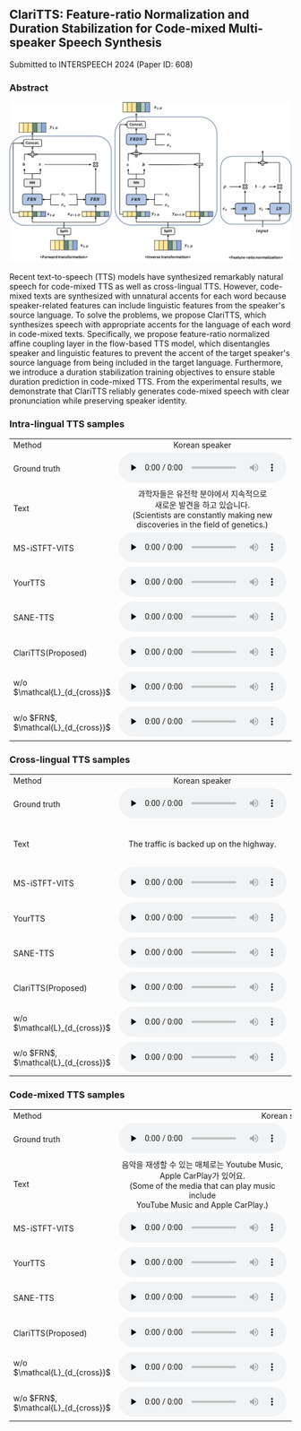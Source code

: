 <h2> ClariTTS: Feature-ratio Normalization and Duration Stabilization for Code-mixed Multi-speaker Speech Synthesis </h2>

Submitted to INTERSPEECH 2024 (Paper ID: 608)

<h3>Abstract</h3>
<img src="./assets/prop.png">

Recent text-to-speech (TTS) models have synthesized remarkably natural speech for code-mixed TTS as well as cross-lingual TTS. However, code-mixed texts are synthesized with unnatural accents for each word because speaker-related features can include linguistic features from the speaker's source language. To solve the problems, we propose ClariTTS, which synthesizes speech with appropriate accents for the language of each word in code-mixed texts. Specifically, we propose feature-ratio normalized affine coupling layer in the flow-based TTS model, which disentangles speaker and linguistic features to prevent the accent of the target speaker's source language from being included in the target language. Furthermore, we introduce a duration stabilization training objectives to ensure stable duration prediction in code-mixed TTS. From the experimental results, we demonstrate that ClariTTS reliably generates code-mixed speech with clear pronunciation while preserving speaker identity.

<h3>Intra-lingual TTS samples</h3>

<table style="margin-left: auto; margin-right: auto;">
    <tr>
        <td>
        	Method
        </td>
        <td class="text">
            <center>Korean speaker</center>
        </td>
        <td class="text">
            <center>English speaker</center>
    </tr>
    <tr>
        <td class="first-col">Ground truth</td>
        <td><audio controls="" preload="none"><source src="./assets/samples/4_gt/1193.wav"></audio></td>
        <td><audio controls="" preload="none"><source src="./assets/samples/4_gt/8176.wav"></audio></td>
    </tr>
    <tr>
        <td class="first-col">Text</td>
        <td class="text">
            <center>과학자들은 유전학 분야에서 지속적으로 <br> 새로운 발견을 하고 있습니다. <br> (Scientists are constantly making new <br> discoveries in the field of genetics.)</center>
        </td>
        <td class="text">
            <center>I prefer tea over coffee.</center>
        </td>
    </tr>
    <tr>
        <td class="first-col">MS-iSTFT-VITS</td>
        <td><audio controls="" preload="none"><source src="./assets/samples/1_intra/msvits_aihub_ko_1193_5.wav"></audio></td>
        <td><audio controls="" preload="none"><source src="./assets/samples/1_intra/msvits_libri_en_8176_24.wav"></audio></td>
    </tr>
    <tr>
        <td class="first-col">YourTTS</td>
        <td><audio controls="" preload="none"><source src="./assets/samples/1_intra/yourtts_aihub_ko_1193_5.wav"></audio></td>
        <td><audio controls="" preload="none"><source src="./assets/samples/1_intra/yourtts_libri_en_8176_24.wav"></audio></td>
    </tr>
    <tr>
        <td class="first-col">SANE-TTS</td>
        <td><audio controls="" preload="none"><source src="./assets/samples/1_intra/sanetts_aihub_ko_1193_5.wav"></audio></td>
        <td><audio controls="" preload="none"><source src="./assets/samples/1_intra/sanetts_libri_en_8176_24.wav"></audio></td>
    </tr>
    <tr>
        <td class="first-col">ClariTTS(Proposed)</td>
        <td><audio controls="" preload="none"><source src="./assets/samples/1_intra/durrand_aihub_ko_1193_5.wav"></audio></td>
        <td><audio controls="" preload="none"><source src="./assets/samples/1_intra/durrand_libri_en_8176_24.wav"></audio></td>
    </tr>
    <tr>
        <td class="first-col">w/o $\mathcal{L}_{d_{cross}}$</td>
        <td><audio controls="" preload="none"><source src="./assets/samples/1_intra/attdpspk_aihub_ko_1193_5.wav"></audio></td>
        <td><audio controls="" preload="none"><source src="./assets/samples/1_intra/attdpspk_libri_en_8176_24.wav"></audio></td>
    </tr>
    <tr>
        <td class="first-col">w/o $FRN$, $\mathcal{L}_{d_{cross}}$ </td>
        <td><audio controls="" preload="none"><source src="./assets/samples/1_intra/bdpspk_aihub_ko_1193_5.wav"></audio></td>
        <td><audio controls="" preload="none"><source src="./assets/samples/1_intra/bdpspk_libri_en_8176_24.wav"></audio></td>
    </tr>
</table>

<h3>Cross-lingual TTS samples</h3>

<table style="margin-left: auto; margin-right: auto;">
    <tr>
        <td>
        	Method
        </td>
        <td class="text">
            <center>Korean speaker</center>
        </td>
        <td class="text">
            <center>English speaker</center>
    </tr>
    </tr>
    <tr>
        <td class="first-col">Ground truth</td>
        <td><audio controls="" preload="none"><source src="./assets/samples/4_gt/0002.wav"></audio></td>
        <td><audio controls="" preload="none"><source src="./assets/samples/4_gt/949.wav"></audio></td>
    </tr>
    <tr>
        <td class="first-col">Text</td>
        <td class="text">
            <center>The traffic is backed up on the highway.</center>
        </td>
        <td class="text">
            <center>추운 겨울 밤, 가족들이 <br> 벽난로 주변에 모였습니다. <br> (On a cold winter night, families <br> gathered around the fireplace.)</center>
        </td>
    <tr>
        <td class="first-col">MS-iSTFT-VITS</td>
        <td><audio controls="" preload="none"><source src="./assets/samples/2_cross/msvits_aihub_en_0002_53.wav"></audio></td>
        <td><audio controls="" preload="none"><source src="./assets/samples/2_cross/msvits_libri_ko_949_29.wav"></audio></td>
    </tr>
    <tr>
        <td class="first-col">YourTTS</td>
        <td><audio controls="" preload="none"><source src="./assets/samples/2_cross/yourtts_aihub_en_0002_53.wav"></audio></td>
        <td><audio controls="" preload="none"><source src="./assets/samples/2_cross/yourtts_libri_ko_949_29.wav"></audio></td>
    </tr>
    <tr>
        <td class="first-col">SANE-TTS</td>
        <td><audio controls="" preload="none"><source src="./assets/samples/2_cross/sanetts_aihub_en_0002_53.wav"></audio></td>
        <td><audio controls="" preload="none"><source src="./assets/samples/2_cross/sanetts_libri_ko_949_29.wav"></audio></td>
    </tr>
    <tr>
        <td class="first-col">ClariTTS(Proposed)</td>
        <td><audio controls="" preload="none"><source src="./assets/samples/2_cross/durrand_aihub_en_0002_53.wav"></audio></td>
        <td><audio controls="" preload="none"><source src="./assets/samples/2_cross/durrand_libri_ko_949_29.wav"></audio></td>
    </tr>
    <tr>
        <td class="first-col">w/o $\mathcal{L}_{d_{cross}}$</td>
        <td><audio controls="" preload="none"><source src="./assets/samples/2_cross/attdpspk_aihub_en_0002_53.wav"></audio></td>
        <td><audio controls="" preload="none"><source src="./assets/samples/2_cross/attdpspk_libri_ko_949_29.wav"></audio></td>
    </tr>
    <tr>
        <td class="first-col">w/o $FRN$, $\mathcal{L}_{d_{cross}}$ </td>
        <td><audio controls="" preload="none"><source src="./assets/samples/2_cross/bdpspk_aihub_en_0002_53.wav"></audio></td>
        <td><audio controls="" preload="none"><source src="./assets/samples/2_cross/bdpspk_libri_ko_949_29.wav"></audio></td>
    </tr>
</table>

<h3>Code-mixed TTS samples</h3>

<table style="margin-left: auto; margin-right: auto;">
    <tr>
        <td>
        	Method
        </td>
        <td colspan="2">
            <center>Korean speaker</center>
        </td>
        <td colspan="2">
            <center>English speaker</center>
    </tr>
    <tr>
        <td class="first-col">Ground truth</td>
        <td><audio controls="" preload="none"><source src="./assets/samples/4_gt/0002.wav"></audio></td>
        <td><audio controls="" preload="none"><source src="./assets/samples/4_gt/1193.wav"></audio></td>
	<td><audio controls="" preload="none"><source src="./assets/samples/4_gt/6741.wav"></audio></td>
	<td><audio controls="" preload="none"><source src="./assets/samples/4_gt/8176.wav"></audio></td>
    </tr>
    <tr>
        <td class="first-col">Text</td>
        <td class="text">
            <center>음악을 재생할 수 있는 매체로는 Youtube Music, <br> Apple CarPlay가 있어요. <br> (Some of the media that can play music include <br> YouTube Music and Apple CarPlay.)</center>
        </td>
        <td class="text">
            <center>Americano 한 잔, Black tea 두 잔 주세요. <br> (One Americano and two Black teas, please.)</center>
        </td>
        <td class="text">
            <center>Americano 한 잔, Black tea 두 잔 주세요. <br> (One Americano and two Black teas, please.)</center>
        </td>
        <td class="text">
            <center>음악을 재생할 수 있는 매체로는 Youtube Music, <br> Apple CarPlay가 있어요. <br> (Some of the media that can play music include <br> YouTube Music and Apple CarPlay.)</center>
        </td>
    <tr>
        <td class="first-col">MS-iSTFT-VITS</td>
        <td><audio controls="" preload="none"><source src="./assets/samples/3_mixed/msvits_aihub_bi_0002_9.wav"></audio></td>
        <td><audio controls="" preload="none"><source src="./assets/samples/3_mixed/msvits_aihub_bi_1193_12.wav"></audio></td>
	<td><audio controls="" preload="none"><source src="./assets/samples/3_mixed/msvits_aihub_bi_6741_12.wav"></audio></td>
	<td><audio controls="" preload="none"><source src="./assets/samples/3_mixed/msvits_aihub_bi_8176_9.wav"></audio></td>
    </tr>
    <tr>
        <td class="first-col">YourTTS</td>
        <td><audio controls="" preload="none"><source src="./assets/samples/3_mixed/yourtts_aihub_bi_0002_9.wav"></audio></td>
        <td><audio controls="" preload="none"><source src="./assets/samples/3_mixed/yourtts_libri_bi_1193_12.wav"></audio></td>
        <td><audio controls="" preload="none"><source src="./assets/samples/3_mixed/yourtts_aihub_bi_6741_12.wav"></audio></td>
        <td><audio controls="" preload="none"><source src="./assets/samples/3_mixed/yourtts_libri_bi_8176_9.wav"></audio></td>
    </tr>
    <tr>
        <td class="first-col">SANE-TTS</td>
        <td><audio controls="" preload="none"><source src="./assets/samples/3_mixed/sanetts_aihub_bi_0002_9.wav"></audio></td>
        <td><audio controls="" preload="none"><source src="./assets/samples/3_mixed/sanetts_libri_bi_1193_12.wav"></audio></td>
        <td><audio controls="" preload="none"><source src="./assets/samples/3_mixed/sanetts_aihub_bi_6741_12.wav"></audio></td>
        <td><audio controls="" preload="none"><source src="./assets/samples/3_mixed/sanetts_libri_bi_8176_9.wav"></audio></td>
    </tr>
    <tr>
        <td class="first-col">ClariTTS(Proposed)</td>
        <td><audio controls="" preload="none"><source src="./assets/samples/3_mixed/durrand_aihub_bi_0002_9.wav"></audio></td>
        <td><audio controls="" preload="none"><source src="./assets/samples/3_mixed/durrand_libri_bi_1193_12.wav"></audio></td>
        <td><audio controls="" preload="none"><source src="./assets/samples/3_mixed/durrand_aihub_bi_6741_12.wav"></audio></td>
        <td><audio controls="" preload="none"><source src="./assets/samples/3_mixed/durrand_libri_bi_8176_9.wav"></audio></td>
    </tr>
    <tr>
        <td class="first-col">w/o $\mathcal{L}_{d_{cross}}$</td>
        <td><audio controls="" preload="none"><source src="./assets/samples/3_mixed/attdpspk_aihub_bi_0002_9.wav"></audio></td>
        <td><audio controls="" preload="none"><source src="./assets/samples/3_mixed/attdpspk_libri_bi_1193_12.wav"></audio></td>
        <td><audio controls="" preload="none"><source src="./assets/samples/3_mixed/attdpspk_aihub_bi_6741_12.wav"></audio></td>
        <td><audio controls="" preload="none"><source src="./assets/samples/3_mixed/attdpspk_libri_bi_8176_9.wav"></audio></td>
    </tr>
    <tr>
        <td class="first-col">w/o $FRN$, $\mathcal{L}_{d_{cross}}$ </td>
        <td><audio controls="" preload="none"><source src="./assets/samples/3_mixed/bdpspk_aihub_bi_0002_9.wav"></audio></td>
        <td><audio controls="" preload="none"><source src="./assets/samples/3_mixed/bdpspk_libri_bi_1193_12.wav"></audio></td>
        <td><audio controls="" preload="none"><source src="./assets/samples/3_mixed/bdpspk_aihub_bi_6741_12.wav"></audio></td>
        <td><audio controls="" preload="none"><source src="./assets/samples/3_mixed/bdpspk_libri_bi_8176_9.wav"></audio></td>
    </tr>
</table>
